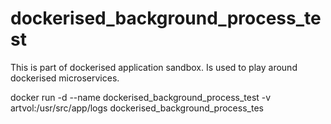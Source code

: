 # dockerised_background_process_test
This is part of dockerised application sandbox. Is used to play around dockerised microservices.

docker run -d --name dockerised_background_process_test -v artvol:/usr/src/app/logs  dockerised_background_process_tes
